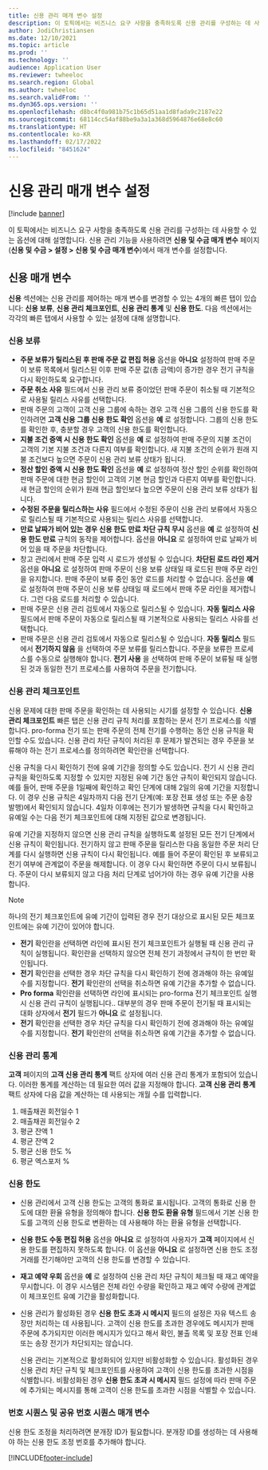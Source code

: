 ```yaml
---
title: 신용 관리 매개 변수 설정
description: 이 토픽에서는 비즈니스 요구 사항을 충족하도록 신용 관리를 구성하는 데 사용할 수 있는 옵션에 대해 설명합니다.
author: JodiChristiansen
ms.date: 12/10/2021
ms.topic: article
ms.prod: ''
ms.technology: ''
audience: Application User
ms.reviewer: twheeloc
ms.search.region: Global
ms.author: twheeloc
ms.search.validFrom: ''
ms.dyn365.ops.version: ''
ms.openlocfilehash: d8bc4f0a981b75c1b65d51aa1d8fada9c2187e22
ms.sourcegitcommit: 68114cc54af88be9a3a1a368d5964876e68e8c60
ms.translationtype: HT
ms.contentlocale: ko-KR
ms.lasthandoff: 02/17/2022
ms.locfileid: "8451624"
---
```

# <a name="credit-management-parameters-setup"></a>신용 관리 매개 변수 설정

[!include [banner](../includes/banner.md)]

이 토픽에서는 비즈니스 요구 사항을 충족하도록 신용 관리를 구성하는 데 사용할 수 있는 옵션에 대해 설명합니다. 신용 관리 기능을 사용하려면 **신용 및 수금 매개 변수** 페이지(**신용 및 수금 \> 설정 \> 신용 및 수금 매개 변수**)에서 매개 변수를 설정합니다.

## <a name="credit-parameters"></a>신용 매개 변수

**신용** 섹션에는 신용 관리를 제어하는 매개 변수를 변경할 수 있는 4개의 빠른 탭이 있습니다: **신용 보류**, **신용 관리 체크포인트**, **신용 관리 통계** 및 **신용 한도**. 다음 섹션에서는 각각의 빠른 탭에서 사용할 수 있는 설정에 대해 설명합니다.

### <a name="credit-holds"></a>신용 보류

- **주문 보류가 릴리스된 후 판매 주문 값 편집 허용** 옵션을 **아니요** 설정하여 판매 주문이 보류 목록에서 릴리스된 이후 판매 주문 값(총 금액)이 증가한 경우 전기 규칙을 다시 확인하도록 요구합니다.
- **주문 취소 사유** 필드에서 신용 관리 보류 중이었던 판매 주문이 취소될 때 기본적으로 사용될 릴리스 사유를 선택합니다.
- 판매 주문의 고객이 고객 신용 그룹에 속하는 경우 고객 신용 그룹의 신용 한도를 확인하려면 **고객 신용 그룹 신용 한도 확인** 옵션을 **예** 로 설정합니다. 그룹의 신용 한도를 확인한 후, 충분할 경우 고객의 신용 한도를 확인합니다.
- **지불 조건 증액 시 신용 한도 확인** 옵션을 **예** 로 설정하여 판매 주문의 지불 조건이 고객의 기본 지불 조건과 다른지 여부를 확인합니다. 새 지불 조건의 순위가 원래 지불 조건보다 높으면 주문이 신용 관리 보류 상태가 됩니다.
- **정산 할인 증액 시 신용 한도 확인** 옵션을 **예** 로 설정하여 정산 할인 순위를 확인하여 판매 주문에 대한 현금 할인이 고객의 기본 현금 할인과 다른지 여부를 확인합니다. 새 현금 할인의 순위가 원래 현금 할인보다 높으면 주문이 신용 관리 보류 상태가 됩니다.
- **수정된 주문을 릴리스하는 사유** 필드에서 수정된 주문이 신용 관리 보류에서 자동으로 릴리스될 때 기본적으로 사용되는 릴리스 사유를 선택합니다.
- **만료 날짜가 비어 있는 경우 신용 한도 만료 차단 규칙 무시** 옵션을 **예** 로 설정하여 **신용 한도 만료** 규칙의 동작을 제어합니다. 옵션을 **아니요** 로 설정하여 만료 날짜가 비어 있을 때 주문을 차단합니다.
- 창고 관리에서 판매 주문 입력 시 로드가 생성될 수 있습니다. **차단된 로드 라인 제거** 옵션을 **아니요** 로 설정하여 판매 주문이 신용 보류 상태일 때 로드된 판매 주문 라인을 유지합니다. 판매 주문이 보류 중인 동안 로드를 처리할 수 없습니다. 옵션을 **예** 로 설정하여 판매 주문이 신용 보류 상태일 때 로드에서 판매 주문 라인을 제거합니다. 그런 다음 로드를 처리할 수 있습니다.
- 판매 주문은 신용 관리 검토에서 자동으로 릴리스될 수 있습니다. **자동 릴리스 사유** 필드에서 판매 주문이 자동으로 릴리스될 때 기본적으로 사용되는 릴리스 사유를 선택합니다.
- 판매 주문은 신용 관리 검토에서 자동으로 릴리스될 수 있습니다. **자동 릴리스** 필드에서 **전기하지 않음** 을 선택하여 주문 보류를 릴리스합니다. 주문을 보류한 프로세스를 수동으로 실행해야 합니다. **전기 사용** 을 선택하여 판매 주문이 보류될 때 실행된 것과 동일한 전기 프로세스를 사용하여 주문을 전기합니다.

### <a name="credit-management-checkpoint"></a>신용 관리 체크포인트

신용 문제에 대한 판매 주문을 확인하는 데 사용되는 시기를 설정할 수 있습니다. **신용 관리 체크포인트** 빠른 탭은 신용 관리 규칙 처리를 포함하는 문서 전기 프로세스를 식별합니다. pro-forma 전기 또는 판매 주문의 전체 전기를 수행하는 동안 신용 규칙을 확인할 수도 있습니다. 신용 관리 차단 규칙이 처리된 후 문제가 발견되는 경우 주문을 보류해야 하는 전기 프로세스를 정의하려면 확인란을 선택합니다.

신용 규칙을 다시 확인하기 전에 유예 기간을 정의할 수도 있습니다. 전기 시 신용 관리 규칙을 확인하도록 지정할 수 있지만 지정된 유예 기간 동안 규칙이 확인되지 않습니다. 예를 들어, 판매 주문을 1일째에 확인하고 확인 단계에 대해 2일의 유예 기간을 지정합니다. 이 경우 신용 규칙은 4일차까지 다음 전기 단계(예: 포장 전표 생성 또는 주문 송장 발행)에서 확인되지 않습니다. 4일차 이후에는 전기가 발생하면 규칙을 다시 확인하고 유예일 수는 다음 전기 체크포인트에 대해 지정된 값으로 변경됩니다.

유예 기간을 지정하지 않으면 신용 관리 규칙을 실행하도록 설정된 모든 전기 단계에서 신용 규칙이 확인됩니다. 전기하지 않고 판매 주문을 릴리스한 다음 동일한 주문 처리 단계를 다시 실행하면 신용 규칙이 다시 확인됩니다. 예를 들어 주문이 확인된 후 보류되고 전기 여부에 관계없이 주문을 해제합니다. 이 경우 다시 확인하면 주문이 다시 보류됩니다. 주문이 다시 보류되지 않고 다음 처리 단계로 넘어가야 하는 경우 유예 기간을 사용합니다.

> [!Note]
> 하나의 전기 체크포인트에 유예 기간이 입력된 경우 전기 대상으로 표시된 모든 체크포인트에는 유예 기간이 있어야 합니다.

- **전기** 확인란을 선택하면 라인에 표시된 전기 체크포인트가 실행될 때 신용 관리 규칙이 실행됩니다. 확인란을 선택하지 않으면 전체 전기 과정에서 규칙이 한 번만 확인됩니다.
- **전기** 확인란을 선택한 경우 차단 규칙을 다시 확인하기 전에 경과해야 하는 유예일 수를 지정합니다. **전기** 확인란의 선택을 취소하면 유예 기간을 추가할 수 없습니다.
- **Pro forma** 확인란을 선택하면 라인에 표시되는 pro-forma 전기 체크포인트 실행 시 신용 관리 규칙이 실행됩니다.. 대부분의 경우 판매 주문이 전기될 때 표시되는 대화 상자에서 **전기** 필드가 **아니요** 로 설정됩니다.
- **전기** 확인란을 선택한 경우 차단 규칙을 다시 확인하기 전에 경과해야 하는 유예일 수를 지정합니다. **전기** 확인란의 선택을 취소하면 유예 기간을 추가할 수 없습니다.

### <a name="credit-management-statistics"></a>신용 관리 통계

**고객** 페이지의 **고객 신용 관리 통계** 팩트 상자에 여러 신용 관리 통계가 포함되어 있습니다. 이러한 통계를 계산하는 데 필요한 여러 값을 지정해야 합니다. **고객 신용 관리 통계** 팩트 상자에 다음 값을 계산하는 데 사용되는 개월 수를 입력합니다.

1. 매출채권 회전일수 1
2. 매출채권 회전일수 2
3. 평균 잔액 1
4. 평균 잔액 2
5. 평균 신용 한도 %
6. 평균 엑스포저 %

### <a name="credit-limits"></a>신용 한도

- 신용 관리에서 고객 신용 한도는 고객의 통화로 표시됩니다. 고객의 통화로 신용 한도에 대한 환율 유형을 정의해야 합니다. **신용 한도 환율 유형** 필드에서 기본 신용 한도를 고객의 신용 한도로 변환하는 데 사용해야 하는 환율 유형을 선택합니다.
- **신용 한도 수동 편집 허용** 옵션을 **아니요** 로 설정하여 사용자가 **고객** 페이지에서 신용 한도를 편집하지 못하도록 합니다. 이 옵션을 **아니요** 로 설정하면 신용 한도 조정 거래를 전기해야만 고객의 신용 한도를 변경할 수 있습니다.
- **재고 예약 우회** 옵션을 **예** 로 설정하여 신용 관리 차단 규칙이 체크될 때 재고 예약을 무시합니다. 이 경우 시스템은 전체 라인 수량을 확인하고 재고 예약 수량에 관계없이 체크포인트 유예 기간을 활성화합니다.
- 신용 관리가 활성화된 경우 **신용 한도 초과 시 메시지** 필드의 설정은 자유 텍스트 송장만 처리하는 데 사용됩니다. 고객이 신용 한도를 초과한 경우에도 메시지가 판매 주문에 추가되지만 이러한 메시지가 있다고 해서 확인, 불출 목록 및 포장 전표 인쇄 또는 송장 전기가 차단되지는 않습니다.

    신용 관리는 기본적으로 활성화되어 있지만 비활성화할 수 있습니다. 활성화된 경우 신용 관리 차단 규칙 및 체크포인트를 사용하여 고객이 신용 한도를 초과한 시점을 식별합니다. 비활성화된 경우 **신용 한도 초과 시 메시지** 필드 설정에 따라 판매 주문에 추가되는 메시지를 통해 고객이 신용 한도를 초과한 시점을 식별할 수 있습니다.

### <a name="number-sequences-and-shared-number-sequence-parameters"></a>번호 시퀀스 및 공유 번호 시퀀스 매개 변수

신용 한도 조정을 처리하려면 분개장 ID가 필요합니다. 분개장 ID를 생성하는 데 사용해야 하는 신용 한도 조정 번호를 추가해야 합니다.


[!INCLUDE[footer-include](../../includes/footer-banner.md)]
